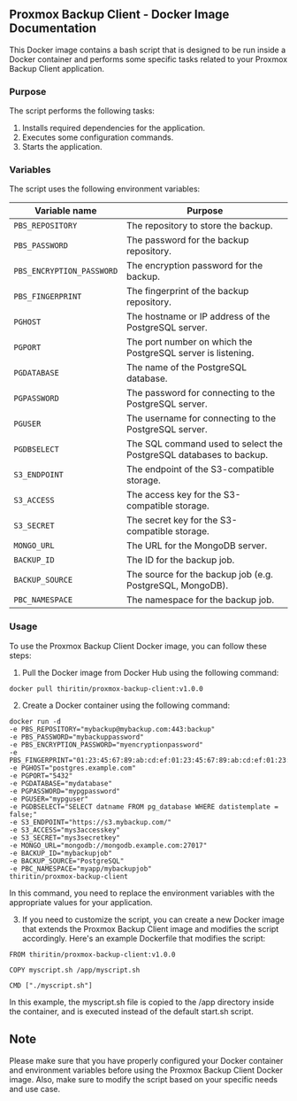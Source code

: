 ## Proxmox Backup Client - Docker Image Documentation

This Docker image contains a bash script that is designed to be run inside a Docker container and performs some specific tasks related to your Proxmox Backup Client application.

### Purpose

The script performs the following tasks:

1. Installs required dependencies for the application.
2. Executes some configuration commands.
3. Starts the application.

### Variables

The script uses the following environment variables:

| Variable name | Purpose |
| --- | --- |
| `PBS_REPOSITORY` | The repository to store the backup. |
| `PBS_PASSWORD` | The password for the backup repository. |
| `PBS_ENCRYPTION_PASSWORD` | The encryption password for the backup. |
| `PBS_FINGERPRINT` | The fingerprint of the backup repository. |
| `PGHOST` | The hostname or IP address of the PostgreSQL server. |
| `PGPORT` | The port number on which the PostgreSQL server is listening. |
| `PGDATABASE` | The name of the PostgreSQL database. |
| `PGPASSWORD` | The password for connecting to the PostgreSQL server. |
| `PGUSER` | The username for connecting to the PostgreSQL server. |
| `PGDBSELECT` | The SQL command used to select the PostgreSQL databases to backup. |
| `S3_ENDPOINT` | The endpoint of the S3-compatible storage. |
| `S3_ACCESS` | The access key for the S3-compatible storage. |
| `S3_SECRET` | The secret key for the S3-compatible storage. |
| `MONGO_URL` | The URL for the MongoDB server. |
| `BACKUP_ID` | The ID for the backup job. |
| `BACKUP_SOURCE` | The source for the backup job (e.g. PostgreSQL, MongoDB). |
| `PBC_NAMESPACE` | The namespace for the backup job.

### Usage

To use the Proxmox Backup Client Docker image, you can follow these steps:

1. Pull the Docker image from Docker Hub using the following command:
```
docker pull thiritin/proxmox-backup-client:v1.0.0
```
2. Create a Docker container using the following command:
```
docker run -d
-e PBS_REPOSITORY="mybackup@mybackup.com:443:backup"
-e PBS_PASSWORD="mybackuppassword"
-e PBS_ENCRYPTION_PASSWORD="myencryptionpassword"
-e PBS_FINGERPRINT="01:23:45:67:89:ab:cd:ef:01:23:45:67:89:ab:cd:ef:01:23:45:67"
-e PGHOST="postgres.example.com"
-e PGPORT="5432"
-e PGDATABASE="mydatabase"
-e PGPASSWORD="mypgpassword"
-e PGUSER="mypguser"
-e PGDBSELECT="SELECT datname FROM pg_database WHERE datistemplate = false;"
-e S3_ENDPOINT="https://s3.mybackup.com/"
-e S3_ACCESS="mys3accesskey"
-e S3_SECRET="mys3secretkey"
-e MONGO_URL="mongodb://mongodb.example.com:27017"
-e BACKUP_ID="mybackupjob"
-e BACKUP_SOURCE="PostgreSQL"
-e PBC_NAMESPACE="myapp/mybackupjob"
thiritin/proxmox-backup-client
```

In this command, you need to replace the environment variables with the appropriate values for your application.

3. If you need to customize the script, you can create a new Docker image that extends the Proxmox Backup Client image and modifies the script accordingly. Here's an example Dockerfile that modifies the script:
```
FROM thiritin/proxmox-backup-client:v1.0.0

COPY myscript.sh /app/myscript.sh

CMD ["./myscript.sh"]

```

In this example, the myscript.sh file is copied to the /app directory inside the container, and is executed instead of the default start.sh script.

## Note
Please make sure that you have properly configured your Docker container and environment variables before using the Proxmox Backup Client Docker image. Also, make sure to modify the script based on your specific needs and use case.
